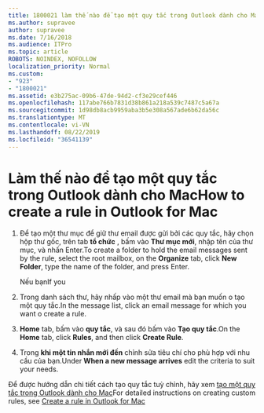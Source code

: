 ```yaml
---
title: 1800021 làm thế nào để tạo một quy tắc trong Outlook dành cho Mac
ms.author: supravee
author: supravee
ms.date: 7/16/2018
ms.audience: ITPro
ms.topic: article
ROBOTS: NOINDEX, NOFOLLOW
localization_priority: Normal
ms.custom:
- "923"
- "1800021"
ms.assetid: e3b275ac-09b6-47de-94d2-cf3e29cef446
ms.openlocfilehash: 117abe766b7831d38b861a218a539c7487c5a67a
ms.sourcegitcommit: 1d98db8acb9959aba3b5e308a567ade6b62da56c
ms.translationtype: MT
ms.contentlocale: vi-VN
ms.lasthandoff: 08/22/2019
ms.locfileid: "36541139"
---
```

# <a name="how-to-create-a-rule-in-outlook-for-mac"></a><span data-ttu-id="31400-102">Làm thế nào để tạo một quy tắc trong Outlook dành cho Mac</span><span class="sxs-lookup"><span data-stu-id="31400-102">How to create a rule in Outlook for Mac</span></span>

1. <span data-ttu-id="31400-103">Để tạo một thư mục để giữ thư email được gửi bởi các quy tắc, hãy chọn hộp thư gốc, trên tab **tổ chức** , bấm vào **Thư mục mới**, nhập tên của thư mục, và nhấn Enter.</span><span class="sxs-lookup"><span data-stu-id="31400-103">To create a folder to hold the email messages sent by the rule, select the root mailbox, on the **Organize** tab, click **New Folder**, type the name of the folder, and press Enter.</span></span>

    <span data-ttu-id="31400-104">Nếu bạn</span><span class="sxs-lookup"><span data-stu-id="31400-104">If you</span></span> 

2. <span data-ttu-id="31400-105">Trong danh sách thư, hãy nhấp vào một thư email mà bạn muốn o tạo một quy tắc.</span><span class="sxs-lookup"><span data-stu-id="31400-105">In the message list, click an email message for which you want o create a rule.</span></span>

3. <span data-ttu-id="31400-106">**Home** tab, bấm vào **quy tắc**, và sau đó bấm vào **Tạo quy tắc**.</span><span class="sxs-lookup"><span data-stu-id="31400-106">On the **Home** tab, click **Rules**, and then click **Create Rule**.</span></span>

4. <span data-ttu-id="31400-107">Trong **khi một tin nhắn mới đến** chỉnh sửa tiêu chí cho phù hợp với nhu cầu của bạn.</span><span class="sxs-lookup"><span data-stu-id="31400-107">Under **When a new message arrives** edit the criteria to suit your needs.</span></span> 

<span data-ttu-id="31400-108">Để được hướng dẫn chi tiết cách tạo quy tắc tuỳ chỉnh, hãy xem [tạo một quy tắc trong Outlook dành cho Mac](https://aka.ms/AA1uy0v)</span><span class="sxs-lookup"><span data-stu-id="31400-108">For detailed instructions on creating custom rules, see [Create a rule in Outlook for Mac](https://aka.ms/AA1uy0v)</span></span>
  